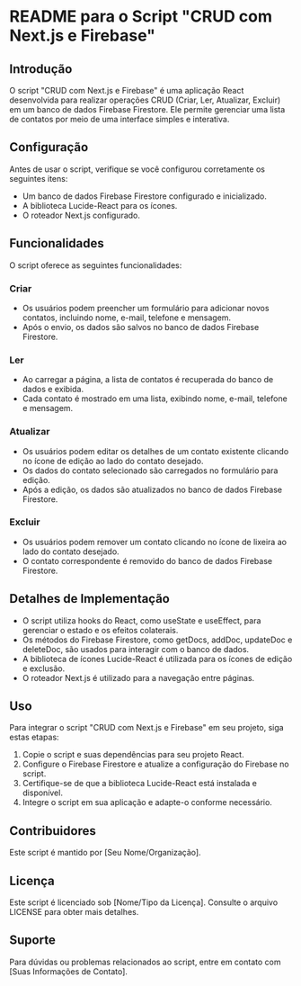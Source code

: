 # README para o Script "CRUD com Next.js e Firebase"

## Introdução
O script "CRUD com Next.js e Firebase" é uma aplicação React desenvolvida para realizar operações CRUD (Criar, Ler, Atualizar, Excluir) em um banco de dados Firebase Firestore. Ele permite gerenciar uma lista de contatos por meio de uma interface simples e interativa.

## Configuração
Antes de usar o script, verifique se você configurou corretamente os seguintes itens:
- Um banco de dados Firebase Firestore configurado e inicializado.
- A biblioteca Lucide-React para os ícones.
- O roteador Next.js configurado.

## Funcionalidades
O script oferece as seguintes funcionalidades:

### Criar
- Os usuários podem preencher um formulário para adicionar novos contatos, incluindo nome, e-mail, telefone e mensagem.
- Após o envio, os dados são salvos no banco de dados Firebase Firestore.

### Ler
- Ao carregar a página, a lista de contatos é recuperada do banco de dados e exibida.
- Cada contato é mostrado em uma lista, exibindo nome, e-mail, telefone e mensagem.

### Atualizar
- Os usuários podem editar os detalhes de um contato existente clicando no ícone de edição ao lado do contato desejado.
- Os dados do contato selecionado são carregados no formulário para edição.
- Após a edição, os dados são atualizados no banco de dados Firebase Firestore.

### Excluir
- Os usuários podem remover um contato clicando no ícone de lixeira ao lado do contato desejado.
- O contato correspondente é removido do banco de dados Firebase Firestore.

## Detalhes de Implementação
- O script utiliza hooks do React, como useState e useEffect, para gerenciar o estado e os efeitos colaterais.
- Os métodos do Firebase Firestore, como getDocs, addDoc, updateDoc e deleteDoc, são usados para interagir com o banco de dados.
- A biblioteca de ícones Lucide-React é utilizada para os ícones de edição e exclusão.
- O roteador Next.js é utilizado para a navegação entre páginas.

## Uso
Para integrar o script "CRUD com Next.js e Firebase" em seu projeto, siga estas etapas:
1. Copie o script e suas dependências para seu projeto React.
2. Configure o Firebase Firestore e atualize a configuração do Firebase no script.
3. Certifique-se de que a biblioteca Lucide-React está instalada e disponível.
4. Integre o script em sua aplicação e adapte-o conforme necessário.

## Contribuidores
Este script é mantido por [Seu Nome/Organização].

## Licença
Este script é licenciado sob [Nome/Tipo da Licença]. Consulte o arquivo LICENSE para obter mais detalhes.

## Suporte
Para dúvidas ou problemas relacionados ao script, entre em contato com [Suas Informações de Contato].
